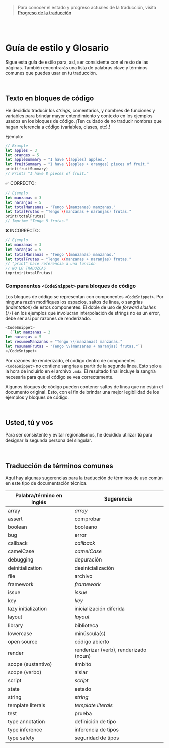 > Para conocer el estado y progreso actuales de la traducción, visita [Progreso de la traducción](https://github.com/spaceinvadev/swift-book-es/issues/3)

<br />
<br />

# Guía de estilo y Glosario

Sigue esta guía de estilo para, así, ser consistente con el resto de las páginas. También encontrarás una lista de palabras clave y términos comunes que puedes usar en tu traducción.

<br />

## Texto en bloques de código

He decidido traducir los _strings_, comentarios, y nombres de funciones y variables para brindar mayor entendimiento y contexto en los ejemplos usados en los bloques de código. ¡Ten cuidado de no traducir nombres que hagan referencia a código (variables, clases, etc).!

Ejemplo:

```swift
// Example
let apples = 3
let oranges = 5
let appleSummary = "I have \(apples) apples."
let fruitSummary = "I have \(apples + oranges) pieces of fruit."
print(fruitSummary)
// Prints "I have 8 pieces of fruit."
```

✅ CORRECTO:

```swift
// Ejemplo
let manzanas = 3
let naranjas = 5
let totalManzanas = "Tengo \(manzanas) manzanas."
let totalFrutas = "Tengo \(manzanas + naranjas) frutas."
print(totalFrutas)
// Imprime "Tengo 8 frutas."
```

❌ INCORRECTO:

```swift
// Ejemplo
let manzanas = 3
let naranjas = 5
let totalManzanas = "Tengo \(manzanas) manzanas."
let totalFrutas = "Tengo \(manzanas + naranjas) frutas."
// "print" hace referencia a una función
// NO LO TRADUZCAS
imprimir(totalFrutas)
```

### Componentes `<CodeSnippet>` para bloques de código

Los bloques de código se representan con componentes `<CodeSnippet>`. Por ninguna razón modifiques los espacios, saltos de línea, o sangrías (_indentation_) de estos componentes. El doble de uso de _forward slashes_ (`//`) en los ejemplos que involucran interpolación de strings no es un error, debe ser así por razones de renderizado.

```swift
<CodeSnippet>
  {`let manzanas = 3
let naranjas = 5
let resumenManzanas = "Tengo \\(manzanas) manzanas."
let resumenFrutas = "Tengo \\(manzanas + naranjas) frutas."`}
</CodeSnippet>
```

Por razones de renderizado, el código dentro de componentes `<CodeSnippet>` no contiene sangrías a partir de la segunda línea. Esto solo a la hora de incluirlo en el archivo `.mdx`. El resultado final incluye la sangría necesaria para que el código se vea correctamente.

Algunos bloques de código pueden contener saltos de línea que no están el documento original. Esto, con el fin de brindar una mejor legibilidad de los ejemplos y bloques de código.

<br />

## Usted, tú y vos

Para ser consistente y evitar regionalismos, he decidido utilizar **tú** para designar la segunda persona del singular.

<br />

## Traducción de términos comunes

Aquí hay algunas sugerencias para la traducción de términos de uso común en este tipo de documentación técnica.

| Palabra/término en inglés | Sugerencia                            |
| ------------------------- | ------------------------------------- |
| array                     | _array_                               |
| assert                    | comprobar                             |
| boolean                   | booleano                              |
| bug                       | error                                 |
| callback                  | _callback_                            |
| camelCase                 | _camelCase_                           |
| debugging                 | depuración                            |
| deinitialization          | desinicialización                     |
| file                      | archivo                               |
| framework                 | _framework_                           |
| issue                     | _issue_                               |
| key                       | _key_                                 |
| lazy initialization       | inicialización diferida               |
| layout                    | _layout_                              |
| library                   | biblioteca                            |
| lowercase                 | minúscula(s)                          |
| open source               | código abierto                        |
| render                    | renderizar (verb), renderizado (noun) |
| scope (sustantivo)        | ámbito                                |
| scope (verbo)             | aislar                                |
| script                    | _script_                              |
| state                     | estado                                |
| string                    | _string_                              |
| template literals         | _template literals_                   |
| test                      | prueba                                |
| type annotation           | definición de tipo                    |
| type inference            | inferencia de tipos                   |
| type safety               | seguridad de tipos                    |
